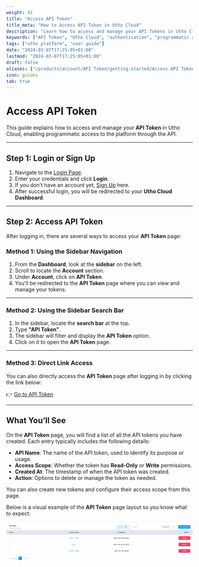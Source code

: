 ```yaml
---
weight: 41
title: "Access API Token"
title_meta: "How to Access API Token in Utho Cloud"
description: "Learn how to access and manage your API Tokens in Utho Cloud through the dashboard and the sidebar."
keywords: ["API Token", "Utho Cloud", "authentication", "programmatic access"]
tags: ["utho platform", "user guide"]
date: "2024-03-07T17:25:05+01:00"
lastmod: "2024-03-07T17:25:05+01:00"
draft: false
aliases: ["/products/account/API Token/getting-started/Access API Token"]
icon: guides
tab: true
---
```


# **Access API Token**

This guide explains how to access and manage your **API Token** in Utho Cloud, enabling programmatic access to the platform through the API.

---

## **Step 1: Login or Sign Up**

1. Navigate to the [Login Page](https://console.utho.com/login).
2. Enter your credentials and click **Login**.
3. If you don’t have an account yet, [Sign Up](https://console.utho.com/signup) here.
4. After successful login, you will be redirected to your **Utho Cloud Dashboard**.

---

## **Step 2: Access API Token**

After logging in, there are several ways to access your **API Token** page:

### **Method 1: Using the Sidebar Navigation**

1. From the **Dashboard**, look at the **sidebar** on the left.
2. Scroll to locate the **Account** section.
3. Under **Account**, click on **API Token**.
4. You’ll be redirected to the **API Token** page where you can view and manage your tokens.

---

### **Method 2: Using the Sidebar Search Bar**

1. In the sidebar, locate the **search bar** at the top.
2. Type **"API Token"**.
3. The sidebar will filter and display the **API Token** option.
4. Click on it to open the **API Token** page.

---

### **Method 3: Direct Link Access**

You can also directly access the **API Token** page after logging in by clicking the link below:

👉 [Go to API Token](https://console.utho.com/api)

---

## **What You’ll See**

On the **API Token** page, you will find a list of all the API tokens you have created. Each entry typically includes the following details:

- **API Name**: The name of the API token, used to identify its purpose or usage.
- **Access Scope**: Whether the token has **Read-Only** or **Write** permissions.
- **Created At**: The timestamp of when the API token was created.
- **Action**: Options to delete or manage the token as needed.

You can also create new tokens and configure their access scope from this page.

Below is a visual example of the **API Token** page layout so you know what to expect:

![alt text](image.png)

